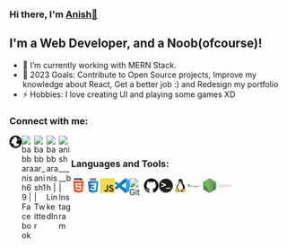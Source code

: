 ### Hi there, I'm [Anish👋](https://anishbabbar.live)


## I'm a Web Developer, and a Noob(ofcourse)!

- 🔭 I’m currently working with MERN Stack.
- 🥅 2023 Goals: Contribute to Open Source projects, Improve my knowledge about React, Get a better job :) and Redesign my portfolio
- ⚡ Hobbies: I love creating UI and playing some games XD

### Connect with me:

[<img align="left" alt="anishbabbar.live" width="22px" src="https://raw.githubusercontent.com/iconic/open-iconic/master/svg/globe.svg" />][website]
[<img align="left" alt="babbaranish69 | Facebook" width="22px" src="https://cdn.jsdelivr.net/npm/simple-icons@v3/icons/facebook.svg" />][facebook]
[<img align="left" alt="babbar_anish1 | Twitter" width="22px" src="https://cdn.jsdelivr.net/npm/simple-icons@v3/icons/twitter.svg" />][twitter]
[<img align="left" alt="babbaranish | LinkedIn" width="22px" src="https://cdn.jsdelivr.net/npm/simple-icons@v3/icons/linkedin.svg" />][linkedin]
[<img align="left" alt="anish_____b | Instagram" width="22px" src="https://cdn.jsdelivr.net/npm/simple-icons@v3/icons/instagram.svg" />][instagram]

<br />

### Languages and Tools:

<img align="left" alt="HTML5" width="26px" src="https://raw.githubusercontent.com/github/explore/80688e429a7d4ef2fca1e82350fe8e3517d3494d/topics/html/html.png" />

<img align="left" alt="CSS3" width="26px" src="https://raw.githubusercontent.com/github/explore/80688e429a7d4ef2fca1e82350fe8e3517d3494d/topics/css/css.png" />

<img align="left" alt="Javascript" width="26px" src="https://raw.githubusercontent.com/github/explore/80688e429a7d4ef2fca1e82350fe8e3517d3494d/topics/javascript/javascript.png">

<img align="left" alt="Visual Studio Code" width="26px" src="https://raw.githubusercontent.com/github/explore/80688e429a7d4ef2fca1e82350fe8e3517d3494d/topics/visual-studio-code/visual-studio-code.png" />

<img align="left" alt="Git" width="26px" src="https://img.icons8.com/color/48/000000/git.png" />

<img align="left" alt="GitHub" width="26px" src="https://raw.githubusercontent.com/github/explore/78df643247d429f6cc873026c0622819ad797942/topics/github/github.png" />

<img align="left" alt="Terminal" width="26px" src="https://raw.githubusercontent.com/github/explore/d92924b1d925bb134e308bd29c9de6c302ed3beb/topics/terminal/terminal.png" />

<img align="left" alt="Linux" width="26px" src="https://raw.githubusercontent.com/github/explore/80688e429a7d4ef2fca1e82350fe8e3517d3494d/topics/linux/linux.png">

<img align="left" alt="MongoDB" width="26px" src="https://raw.githubusercontent.com/github/explore/80688e429a7d4ef2fca1e82350fe8e3517d3494d/topics/mongodb/mongodb.png">

<img align="left" alt="NodeJS" width="26px" src="https://raw.githubusercontent.com/github/explore/80688e429a7d4ef2fca1e82350fe8e3517d3494d/topics/nodejs/nodejs.png">

<img align="left" alt="Express" width="26px" src="https://raw.githubusercontent.com/github/explore/80688e429a7d4ef2fca1e82350fe8e3517d3494d/topics/express/express.png">


<br />


[website]: https://anishbabbar.live
[facebook]: https://fb.me/babbaranish69
[twitter]: https://twitter.com/babbar_anish1
[instagram]: https://instagram.com/anish_____b
[linkedin]: https://linkedin.com/in/babbaranish
